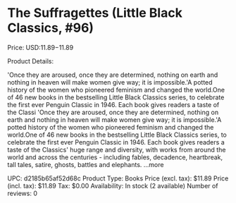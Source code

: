 # The Suffragettes (Little Black Classics, #96)

Price: USD:$11.89-$11.89

Product Details:

'Once they are aroused, once they are determined, nothing on earth and nothing in heaven will make women give way; it is impossible.'A potted history of the women who pioneered feminism and changed the world.One of 46 new books in the bestselling Little Black Classics series, to celebrate the first ever Penguin Classic in 1946. Each book gives readers a taste of the Classi 'Once they are aroused, once they are determined, nothing on earth and nothing in heaven will make women give way; it is impossible.'A potted history of the women who pioneered feminism and changed the world.One of 46 new books in the bestselling Little Black Classics series, to celebrate the first ever Penguin Classic in 1946. Each book gives readers a taste of the Classics' huge range and diversity, with works from around the world and across the centuries - including fables, decadence, heartbreak, tall tales, satire, ghosts, battles and elephants. ...more

UPC: d2185b65af52d68c
Product Type: Books
Price (excl. tax): $11.89
Price (incl. tax): $11.89
Tax: $0.00
Availability: In stock (2 available)
Number of reviews: 0